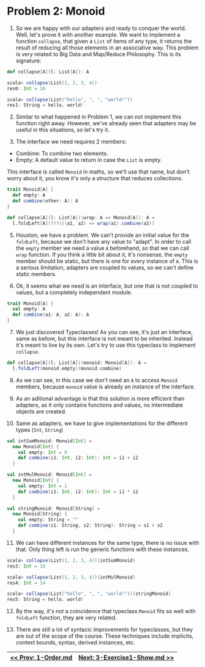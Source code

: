 # Problem 2: Monoid

1. So we are happy with our adapters and ready to conquer the world.
Well, let's prove it with another example. We want to implement a function `collapse`, that given a `List` of items of any type, it returns the result of reducing all those elements in an associative way. This problem is very related to Big Data and Map/Reduce Philosophy. This is its signature:

```scala
def collapse[A](l: List[A]): A

scala> collapse(List(1, 2, 3, 4))
res0: Int = 10

scala> collapse(List("hello", ", ", "world!"))
res1: String = hello, world!
```

2. Similar to what happened in Problem 1, we can not implement this function right away. However, we've already seen that adapters may be useful in this situations, so let's try it.

3. The interface we need requires 2 members:
* Combine: To combine two elements.
* Empty: A default value to return in case the `List` is empty.

This interface is called `Monoid` in maths, so we'll use that name, but don't worry about it, you know it's only a structure that reduces collections.

```scala
trait Monoid[A] {
  def empty: A
  def combine(other: A): A
}

def collapse[A](l: List[A])(wrap: A => Monoid[A]): A =
  l.foldLeft[A](???)((a1, a2) => wrap(a1).combine(a2))
```

5. Houston, we have a problem. We can't provide an initial value for the `foldLeft`, because we don't have any value to "adapt". In order to call the `empty` member we need a value `A` beforehand, so that we can call `wrap` function. If you think a little bit about it, it's nonsense, the `empty` member should be static, but there is one for every instance of `A`. This is a serious limitation, adapters are coupled to values, so we can't define static members.

6. Ok, it seems what we need is an interface, but one that is not coupled to values, but a completely independent module.

```scala
trait Monoid[A] {
  val empty: A
  def combine(a1: A, a2: A): A
}
```

7. We just discovered Typeclasses! As you can see, it's just an interface, same as before, but this interface is not meant to be inherited. Instead it's meant to live by its own. Let's try to use this typeclass to implement `collapse`.

```scala
def collapse[A](l: List[A])(monoid: Monoid[A]): A =
  l.foldLeft(monoid.empty)(monoid.combine)
```

8. As we can see, in this case we don't need an `A` to access `Monoid` members, because `monoid` value is already an instance of the interface.

9. As an aditional advantage is that this solution is more efficient than adapters, as it only contains functions and values, no intermediate objects are created.

10. Same as adapters, we have to give implementations for the different types (`Int`, `String`)

```scala
val intSumMonoid: Monoid[Int] =
  new Monoid[Int] {
    val empty: Int = 0
    def combine(i1: Int, i2: Int): Int = i1 + i2
  }

val intMulMonoid: Monoid[Int] =
  new Monoid[Int] {
    val empty: Int = 1
    def combine(i1: Int, i2: Int): Int = i1 * i2
  }

val stringMonoid: Monoid[String] =
  new Monoid[String] {
    val empty: String = ""
    def combine(s1: String, s2: String): String = s1 + s2
  }
```

11. We can have different instances for the same type, there is no issue with that. Only thing left is run the generic functions with these instances.

```scala
scala> collapse(List(1, 2, 3, 4))(intSumMonoid)
res3: Int = 10

scala> collapse(List(1, 2, 3, 4))(intMulMonoid)
res4: Int = 24

scala> collapse(List("hello", ", ", "world!"))(stringMonoid)
res5: String = hello, world!
```

12. By the way, it's not a coincidence that typeclass `Monoid` fits so well with `foldLeft` function, they are very related.

13. There are still a lot of syntacic improvements for typeclasses, but they are out of the scope of the course. These techniques include implicits, context bounds, syntax, derived instances, etc.

| [<< Prev: 1-Order.md](1-Order.md) | [Next: 3-Exercise1-Show.md >>](3-Show.md) |
| :--- | ---: |
